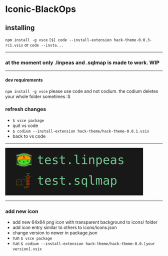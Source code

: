 # Iconic-BlackOps

## installing
`npm install -g vsce`
`[$] code --install-extension hack-theme-0.0.3-rc1.vsix` or `code --insta...`

---

### at the moment only .linpeas and .sqlmap is made to work. WIP

---

#### dev requirements
`npm install -g vsce`
please use code and not codium. the codium deletes your whole folder sometimes :S

### refresh changes
- `$ vsce package`
- quit vs code
- `$ codium --install-extension hack-theme/hack-theme-0.0.1.vsix`
- back to vs code

---

![alt text](image.png)

---

### add new icon

- add new 64x64 png icon with transparent background to icons/ folder
- add icon entry similar to others to icons/icons.json
- change version to newer in package.json
- run  `$ vsce package`
- run `$ codium --install-extension hack-theme/hack-theme-0.0.[your version].vsix`